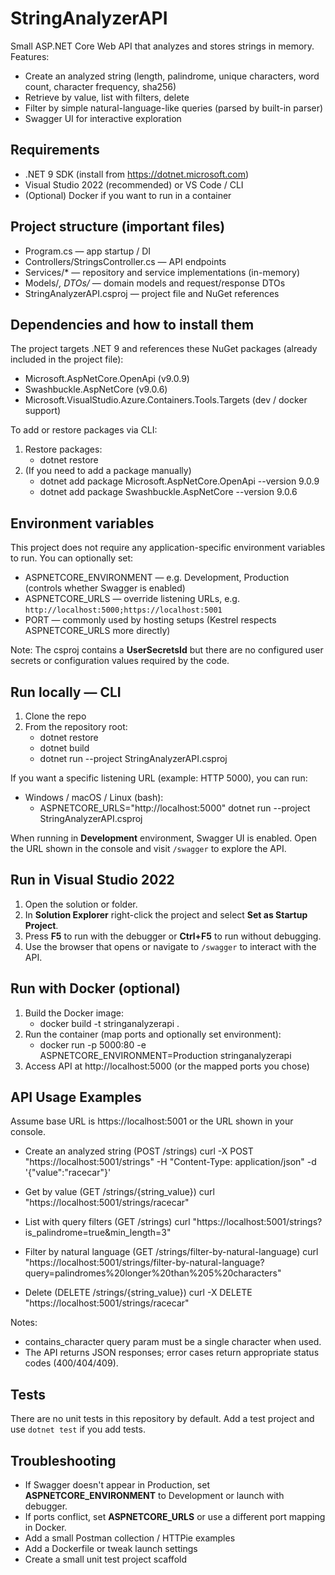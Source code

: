 # StringAnalyzerAPI

Small ASP.NET Core Web API that analyzes and stores strings in memory.  
Features:
- Create an analyzed string (length, palindrome, unique characters, word count, character frequency, sha256)
- Retrieve by value, list with filters, delete
- Filter by simple natural-language-like queries (parsed by built-in parser)
- Swagger UI for interactive exploration

## Requirements
- .NET 9 SDK (install from https://dotnet.microsoft.com)
- Visual Studio 2022 (recommended) or VS Code / CLI
- (Optional) Docker if you want to run in a container

## Project structure (important files)
- Program.cs — app startup / DI
- Controllers/StringsController.cs — API endpoints
- Services/* — repository and service implementations (in-memory)
- Models/*, DTOs/* — domain models and request/response DTOs
- StringAnalyzerAPI.csproj — project file and NuGet references

## Dependencies and how to install them
The project targets .NET 9 and references these NuGet packages (already included in the project file):
- Microsoft.AspNetCore.OpenApi (v9.0.9)
- Swashbuckle.AspNetCore (v9.0.6)
- Microsoft.VisualStudio.Azure.Containers.Tools.Targets (dev / docker support)

To add or restore packages via CLI:
1. Restore packages:
   - dotnet restore
2. (If you need to add a package manually)
   - dotnet add package Microsoft.AspNetCore.OpenApi --version 9.0.9
   - dotnet add package Swashbuckle.AspNetCore --version 9.0.6

## Environment variables
This project does not require any application-specific environment variables to run. You can optionally set:
- ASPNETCORE_ENVIRONMENT — e.g. Development, Production (controls whether Swagger is enabled)
- ASPNETCORE_URLS — override listening URLs, e.g. `http://localhost:5000;https://localhost:5001`
- PORT — commonly used by hosting setups (Kestrel respects ASPNETCORE_URLS more directly)

Note: The csproj contains a __UserSecretsId__ but there are no configured user secrets or configuration values required by the code.

## Run locally — CLI
1. Clone the repo
2. From the repository root:
   - dotnet restore
   - dotnet build
   - dotnet run --project StringAnalyzerAPI.csproj

If you want a specific listening URL (example: HTTP 5000), you can run:
- Windows / macOS / Linux (bash):
  - ASPNETCORE_URLS="http://localhost:5000" dotnet run --project StringAnalyzerAPI.csproj

When running in __Development__ environment, Swagger UI is enabled. Open the URL shown in the console and visit `/swagger` to explore the API.

## Run in Visual Studio 2022
1. Open the solution or folder.
2. In __Solution Explorer__ right-click the project and select __Set as Startup Project__.
3. Press __F5__ to run with the debugger or __Ctrl+F5__ to run without debugging.
4. Use the browser that opens or navigate to `/swagger` to interact with the API.

## Run with Docker (optional)
1. Build the Docker image:
   - docker build -t stringanalyzerapi .
2. Run the container (map ports and optionally set environment):
   - docker run -p 5000:80 -e ASPNETCORE_ENVIRONMENT=Production stringanalyzerapi
3. Access API at http://localhost:5000 (or the mapped ports you chose)

## API Usage Examples
Assume base URL is https://localhost:5001 or the URL shown in your console.

- Create an analyzed string (POST /strings)
  curl -X POST "https://localhost:5001/strings" -H "Content-Type: application/json" -d '{"value":"racecar"}'

- Get by value (GET /strings/{string_value})
  curl "https://localhost:5001/strings/racecar"

- List with query filters (GET /strings)
  curl "https://localhost:5001/strings?is_palindrome=true&min_length=3"

- Filter by natural language (GET /strings/filter-by-natural-language)
  curl "https://localhost:5001/strings/filter-by-natural-language?query=palindromes%20longer%20than%205%20characters"

- Delete (DELETE /strings/{string_value})
  curl -X DELETE "https://localhost:5001/strings/racecar"

Notes:
- contains_character query param must be a single character when used.
- The API returns JSON responses; error cases return appropriate status codes (400/404/409).

## Tests
There are no unit tests in this repository by default. Add a test project and use `dotnet test` if you add tests.

## Troubleshooting
- If Swagger doesn't appear in Production, set __ASPNETCORE_ENVIRONMENT__ to Development or launch with debugger.
- If ports conflict, set __ASPNETCORE_URLS__ or use a different port mapping in Docker.
- Add a small Postman collection / HTTPie examples
- Add a Dockerfile or tweak launch settings
- Create a small unit test project scaffold
